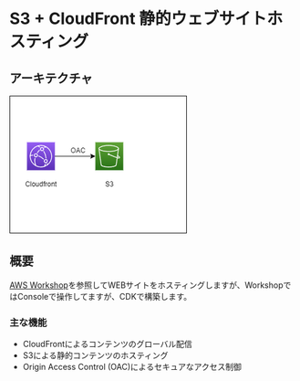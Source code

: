 # S3 + CloudFront 静的ウェブサイトホスティング

## アーキテクチャ
![アーキテクチャ図](./arch.png)

## 概要
[AWS Workshop](https://catalog.us-east-1.prod.workshops.aws/workshops/a9b0eefd-f429-4859-9881-ce3a7f1a4e5f/ja-JP/step1-webhosting)を参照してWEBサイトをホスティングしますが、WorkshopではConsoleで操作してますが、CDKで構築します。

### 主な機能
- CloudFrontによるコンテンツのグローバル配信
- S3による静的コンテンツのホスティング
- Origin Access Control (OAC)によるセキュアなアクセス制御

